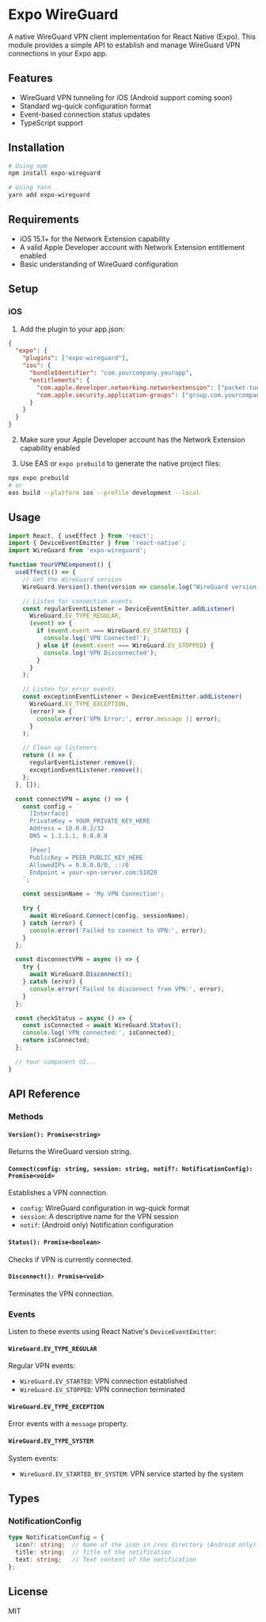# Expo WireGuard

A native WireGuard VPN client implementation for React Native (Expo). This module provides a simple API to establish and manage WireGuard VPN connections in your Expo app.

## Features

- WireGuard VPN tunneling for iOS (Android support coming soon)
- Standard wg-quick configuration format
- Event-based connection status updates
- TypeScript support

## Installation

```bash
# Using npm
npm install expo-wireguard

# Using Yarn
yarn add expo-wireguard
```

## Requirements

- iOS 15.1+ for the Network Extension capability
- A valid Apple Developer account with Network Extension entitlement enabled
- Basic understanding of WireGuard configuration

## Setup

### iOS

1. Add the plugin to your app.json:

```json
{
  "expo": {
    "plugins": ["expo-wireguard"],
    "ios": {
      "bundleIdentifier": "com.yourcompany.yourapp",
      "entitlements": {
        "com.apple.developer.networking.networkextension": ["packet-tunnel-provider"],
        "com.apple.security.application-groups": ["group.com.yourcompany.yourapp"]
      }
    }
  }
}
```

2. Make sure your Apple Developer account has the Network Extension capability enabled

3. Use EAS or `expo prebuild` to generate the native project files:

```bash
npx expo prebuild
# or
eas build --platform ios --profile development --local
```

## Usage

```javascript
import React, { useEffect } from 'react';
import { DeviceEventEmitter } from 'react-native';
import WireGuard from 'expo-wireguard';

function YourVPNComponent() {
  useEffect(() => {
    // Get the WireGuard version
    WireGuard.Version().then(version => console.log("WireGuard version:", version));

    // Listen for connection events
    const regularEventListener = DeviceEventEmitter.addListener(
      WireGuard.EV_TYPE_REGULAR,
      (event) => {
        if (event.event === WireGuard.EV_STARTED) {
          console.log('VPN Connected!');
        } else if (event.event === WireGuard.EV_STOPPED) {
          console.log('VPN Disconnected');
        }
      }
    );

    // Listen for error events
    const exceptionEventListener = DeviceEventEmitter.addListener(
      WireGuard.EV_TYPE_EXCEPTION,
      (error) => {
        console.error('VPN Error:', error.message || error);
      }
    );

    // Clean up listeners
    return () => {
      regularEventListener.remove();
      exceptionEventListener.remove();
    };
  }, []);

  const connectVPN = async () => {
    const config = `
      [Interface]
      PrivateKey = YOUR_PRIVATE_KEY_HERE
      Address = 10.0.0.2/32
      DNS = 1.1.1.1, 8.8.8.8

      [Peer]
      PublicKey = PEER_PUBLIC_KEY_HERE
      AllowedIPs = 0.0.0.0/0, ::/0
      Endpoint = your-vpn-server.com:51820
    `;

    const sessionName = 'My VPN Connection';

    try {
      await WireGuard.Connect(config, sessionName);
    } catch (error) {
      console.error('Failed to connect to VPN:', error);
    }
  };

  const disconnectVPN = async () => {
    try {
      await WireGuard.Disconnect();
    } catch (error) {
      console.error('Failed to disconnect from VPN:', error);
    }
  };

  const checkStatus = async () => {
    const isConnected = await WireGuard.Status();
    console.log('VPN connected:', isConnected);
    return isConnected;
  };

  // Your component UI...
}
```

## API Reference

### Methods

#### `Version(): Promise<string>`

Returns the WireGuard version string.

#### `Connect(config: string, session: string, notif?: NotificationConfig): Promise<void>`

Establishes a VPN connection.

- `config`: WireGuard configuration in wg-quick format 
- `session`: A descriptive name for the VPN session
- `notif`: (Android only) Notification configuration

#### `Status(): Promise<boolean>`

Checks if VPN is currently connected.

#### `Disconnect(): Promise<void>`

Terminates the VPN connection.

### Events

Listen to these events using React Native's `DeviceEventEmitter`:

#### `WireGuard.EV_TYPE_REGULAR`

Regular VPN events:
- `WireGuard.EV_STARTED`: VPN connection established
- `WireGuard.EV_STOPPED`: VPN connection terminated

#### `WireGuard.EV_TYPE_EXCEPTION`

Error events with a `message` property.

#### `WireGuard.EV_TYPE_SYSTEM`

System events:
- `WireGuard.EV_STARTED_BY_SYSTEM`: VPN service started by the system

## Types

### NotificationConfig

```typescript
type NotificationConfig = {
  icon?: string;  // Name of the icon in /res directory (Android only)
  title: string;  // Title of the notification 
  text: string;   // Text content of the notification
};
```

## License

MIT